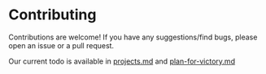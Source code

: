 # Contributing

Contributions are welcome! If you have any suggestions/find bugs, please open an issue or a pull request.

Our current todo is available in [projects.md](projects.md) and [plan-for-victory.md](plan-for-victory.md)